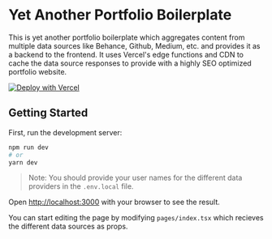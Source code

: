 # Yet Another Portfolio Boilerplate

This is yet another portfolio boilerplate which aggregates content from multiple data sources like Behance, Github, Medium, etc. and provides it as a backend to the frontend. It uses Vercel's edge functions and CDN to cache the data source responses to provide with a highly SEO optimized portfolio website.

[![Deploy with Vercel](https://vercel.com/button)](https://vercel.com/new/clone?repository-url=https%3A%2F%2Fgithub.com%2Fshakedlokits%2Fyet-another-portfolio-boilerplate%2Ftree%2Fmaster)

## Getting Started

First, run the development server:

```bash
npm run dev
# or
yarn dev
```

> Note: You should provide your user names for the different data providers in the `.env.local` file.

Open [http://localhost:3000](http://localhost:3000) with your browser to see the result.

You can start editing the page by modifying `pages/index.tsx` which recieves the different data sources as props.